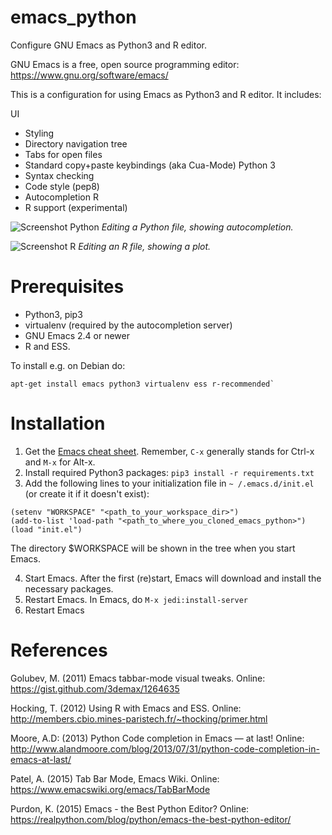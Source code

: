 # emacs_python
Configure GNU Emacs as Python3 and R editor.

GNU Emacs is a free, open source programming editor: https://www.gnu.org/software/emacs/

This is a configuration for using Emacs as Python3 and R editor. It includes:

UI
* Styling
* Directory navigation tree
* Tabs for open files
* Standard copy+paste keybindings (aka Cua-Mode)
Python 3
* Syntax checking
* Code style (pep8)
* Autocompletion
R
* R support (experimental)

![Screenshot Python](https://user-images.githubusercontent.com/679068/32175197-7c48b802-bd84-11e7-8828-650a30a0c368.png)
_Editing a Python file, showing autocompletion._

![Screenshot R](https://user-images.githubusercontent.com/679068/32298019-58b13a4e-bf51-11e7-9bf4-55ec4a0c3127.png)
_Editing an R file, showing a plot._

# Prerequisites
* Python3, pip3
* virtualenv (required by the autocompletion server)
* GNU Emacs 2.4 or newer
* R and ESS.

To install e.g. on Debian do:
```
apt-get install emacs python3 virtualenv ess r-recommended`
```

# Installation
1. Get the [Emacs cheat sheet](https://www.gnu.org/software/emacs/refcards/pdf/refcard.pdf). Remember, `C-x` generally stands for Ctrl-x and `M-x` for Alt-x. 
2. Install required Python3 packages: `pip3 install -r requirements.txt`
3. Add the following lines to your initialization file in  `~ /.emacs.d/init.el` (or create it if it doesn't exist):
```
(setenv "WORKSPACE" "<path_to_your_workspace_dir>")
(add-to-list 'load-path "<path_to_where_you_cloned_emacs_python>")
(load "init.el")
```
The directory $WORKSPACE will be shown in the tree when you start Emacs.

4. Start Emacs. After the first (re)start, Emacs will download and install the necessary packages.
5. Restart Emacs. In Emacs, do `M-x jedi:install-server`
6. Restart Emacs

# References
Golubev, M. (2011) Emacs tabbar-mode visual tweaks. Online: https://gist.github.com/3demax/1264635 

Hocking, T. (2012) Using R with Emacs and ESS. Online: http://members.cbio.mines-paristech.fr/~thocking/primer.html

Moore, A.D: (2013) Python Code completion in Emacs — at last! Online: http://www.alandmoore.com/blog/2013/07/31/python-code-completion-in-emacs-at-last/

Patel, A. (2015) Tab Bar Mode, Emacs Wiki. Online: https://www.emacswiki.org/emacs/TabBarMode 

Purdon​, K. (2015) Emacs - the Best Python Editor? Online: https://realpython.com/blog/python/emacs-the-best-python-editor/
